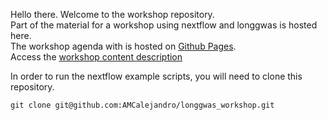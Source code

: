 
Hello there. Welcome to the workshop repository.  
Part of the material for a workshop using nextflow and longgwas is hosted here.   
The workshop agenda with  is hosted on [Github Pages](https://pages.github.com/).  
Access the [workshop content description](https://amcalejandro.github.io/longgwas_workshop/)

In order to run the nextflow example scripts, you will need to clone this repository.  

```
git clone git@github.com:AMCalejandro/longgwas_workshop.git
```